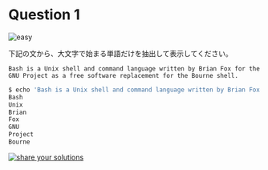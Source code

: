 # Question 1

![easy](https://img.shields.io/badge/-easy-green)

下記の文から、大文字で始まる単語だけを抽出して表示してください。

```
Bash is a Unix shell and command language written by Brian Fox for the GNU Project as a free software replacement for the Bourne shell.
```


```bash
$ echo 'Bash is a Unix shell and command language written by Brian Fox for the GNU Project as a free software replacement for the Bourne shell.' | your answer
Bash
Unix
Brian
Fox
GNU
Project
Bourne
```


[![share your solutions](https://img.shields.io/badge/-Share%20your%20Solutions-teal)](https://github.com/9sako6-playground/kaibashira-training/issues/new?labels=solution,1&title=Solve+1&body=%60%60%60bash%0A%23+my+solution%0A%60%60%60)

